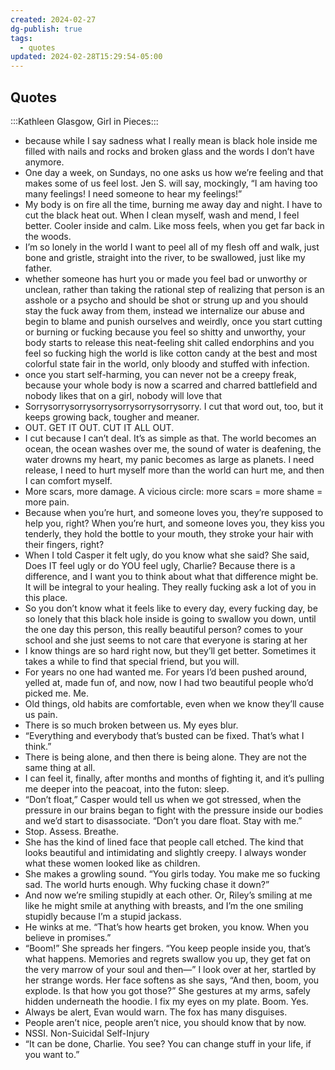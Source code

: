 ```yaml
---
created: 2024-02-27
dg-publish: true
tags:
  - quotes
updated: 2024-02-28T15:29:54-05:00
---
```


## Quotes

:::Kathleen Glasgow, Girl in Pieces:::
- because while I say sadness what I really mean is black hole inside me filled with nails and rocks and broken glass and the words I don’t have anymore.
- One day a week, on Sundays, no one asks us how we’re feeling and that makes some of us feel lost. Jen S. will say, mockingly, “I am having too many feelings! I need someone to hear my feelings!”
- My body is on fire all the time, burning me away day and night. I have to cut the black heat out. When I clean myself, wash and mend, I feel better. Cooler inside and calm. Like moss feels, when you get far back in the woods.
- I’m so lonely in the world I want to peel all of my flesh off and walk, just bone and gristle, straight into the river, to be swallowed, just like my father.
- whether someone has hurt you or made you feel bad or unworthy or unclean, rather than taking the rational step of realizing that person is an asshole or a psycho and should be shot or strung up and you should stay the fuck away from them, instead we internalize our abuse and begin to blame and punish ourselves and weirdly, once you start cutting or burning or fucking because you feel so shitty and unworthy, your body starts to release this neat-feeling shit called endorphins and you feel so fucking high the world is like cotton candy at the best and most colorful state fair in the world, only bloody and stuffed with infection.
- once you start self-harming, you can never not be a creepy freak, because your whole body is now a scarred and charred battlefield and nobody likes that on a girl, nobody will love that
- Sorrysorrysorrysorrysorrysorrysorrysorry.
	I cut that word out, too, but it keeps growing back, tougher and meaner.
- OUT. GET IT OUT. CUT IT ALL OUT.
- I cut because I can’t deal. It’s as simple as that. The world becomes an ocean, the ocean washes over me, the sound of water is deafening, the water drowns my heart, my panic becomes as large as planets. I need release, I need to hurt myself more than the world can hurt me, and then I can comfort myself.
- More scars, more damage. A vicious circle: more scars = more shame = more pain.
- Because when you’re hurt, and someone loves you, they’re supposed to help you, right? When you’re hurt, and someone loves you, they kiss you tenderly, they hold the bottle to your mouth, they stroke your hair with their fingers, right?
- When I told Casper it felt ugly, do you know what she said? She said, Does IT feel ugly or do YOU feel ugly, Charlie? Because there is a difference, and I want you to think about what that difference might be. It will be integral to your healing.
	They really fucking ask a lot of you in this place.
- So you don’t know what it feels like to every day, every fucking day, be so lonely that this black hole inside is going to swallow you down, until the one day this person, this really beautiful person? comes to your school and she just seems to not care that everyone is staring at her
- I know things are so hard right now, but they’ll get better. Sometimes it takes a while to find that special friend, but you will.
- For years no one had wanted me. For years I’d been pushed around, yelled at, made fun of, and now, now I had two beautiful people who’d picked me. Me.
- Old things, old habits are comfortable, even when we know they’ll cause us pain.
- There is so much broken between us. My eyes blur.
- “Everything and everybody that’s busted can be fixed. That’s what I think.”
- There is being alone, and then there is being alone. They are not the same thing at all.
- I can feel it, finally, after months and months of fighting it, and it’s pulling me deeper into the peacoat, into the futon: sleep.
- “Don’t float,” Casper would tell us when we got stressed, when the pressure in our brains began to fight with the pressure inside our bodies and we’d start to disassociate. “Don’t you dare float. Stay with me.”
- Stop. Assess. Breathe.
- She has the kind of lined face that people call etched. The kind that looks beautiful and intimidating and slightly creepy. I always wonder what these women looked like as children.
- She makes a growling sound. “You girls today. You make me so fucking sad. The world hurts enough. Why fucking chase it down?”
- And now we’re smiling stupidly at each other. Or, Riley’s smiling at me like he might smile at anything with breasts, and I’m the one smiling stupidly because I’m a stupid jackass.
- He winks at me. “That’s how hearts get broken, you know. When you believe in promises.”
- “Boom!” She spreads her fingers. “You keep people inside you, that’s what happens. Memories and regrets swallow you up, they get fat on the very marrow of your soul and then—”
	I look over at her, startled by her strange words. Her face softens as she says, “And then, boom, you explode. Is that how you got those?” She gestures at my arms, safely hidden underneath the hoodie.
	I fix my eyes on my plate. Boom. Yes.
- Always be alert, Evan would warn. The fox has many disguises.
- People aren’t nice, people aren’t nice, you should know that by now.
- NSSI. Non-Suicidal Self-Injury
- “It can be done, Charlie. You see? You can change stuff in your life, if you want to.”
